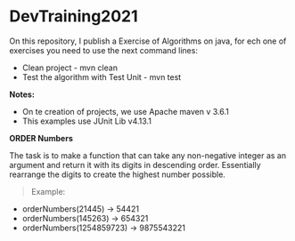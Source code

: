 # DevTraining2021

On this repository, I publish a Exercise of Algorithms on java, for ech one of exercises you need to use the next 
command lines:

* Clean project - mvn clean
* Test the algorithm with Test Unit - mvn test

**Notes:** 
* On te creation of projects, we use Apache maven v 3.6.1 
* This examples use JUnit Lib  v4.13.1

**ORDER Numbers**

The task is to make a function that can take any non-negative integer as an argument and return it with its digits in descending order. Essentially rearrange the digits to create the highest number possible.

> Example:

* orderNumbers(21445) -> 54421
* orderNumbers(145263) -> 654321
* orderNumbers(1254859723) -> 9875543221

